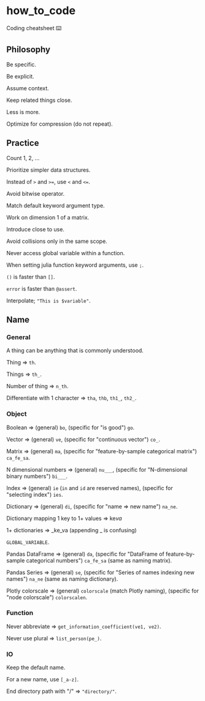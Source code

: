 # how_to_code

Coding cheatsheet :keyboard:

## Philosophy

Be specific.

Be explicit.

Assume context.

Keep related things close.

Less is more.

Optimize for compression (do not repeat).

## Practice

Count 1, 2, ...

Prioritize simpler data structures.

Instead of `>` and `>=`, use `<` and `<=`.

Avoid bitwise operator.

Match default keyword argument type.

Work on dimension 1 of a matrix.

Introduce close to use.

Avoid collisions only in the same scope.

Never access global variable within a function.

When setting julia function keyword arguments, use `;`.

`()` is faster than `[]`.

`error` is faster than `@assert`.

Interpolate; `"This is $variable"`.

## Name

### General

A thing can be anything that is commonly understood.

Thing => `th`.

Things => `th_`.

Number of thing => `n_th`.

Differentiate with 1 character => `tha`, `thb`, `th1_`, `th2_`.

### Object

Boolean => (general) `bo`, (specific for "is good") `go`.

Vector => (general) `ve`, (specific for "continuous vector") `co_`.

Matrix => (general) `ma`, (specific for "feature-by-sample categorical matrix") `ca_fe_sa`.

N dimensional numbers => (general) `nu___`, (specific for "N-dimensional binary numbers") `bi___`.

Index => (general) `ie` (`in` and `id` are reserved names), (specific for "selecting index") `ies`.

Dictionary => (general) `di`, (specific for "name => new name") `na_ne`.

Dictionary mapping 1 key to 1+ values => ke*va*

1+ dictionaries => _ke_va (appending _ is confusing)

`GLOBAL_VARIABLE`.

Pandas DataFrame => (general) `da`, (specific for "DataFrame of feature-by-sample categorical numbers") `ca_fe_sa` (same as naming matrix).

Pandas Series => (general) `se`, (specific for "Series of names indexing new names") `na_ne` (same as naming dictionary).

Plotly colorscale => (general) `colorscale` (match Plotly naming), (specific for "node colorscale") `colorscalen`.

### Function

Never abbreviate => `get_information_coefficient(ve1, ve2)`.

Never use plural => `list_person(pe_)`.

### IO

Keep the default name.

For a new name, use `[_a-z]`.

End directory path with "/" => `"directory/"`.
